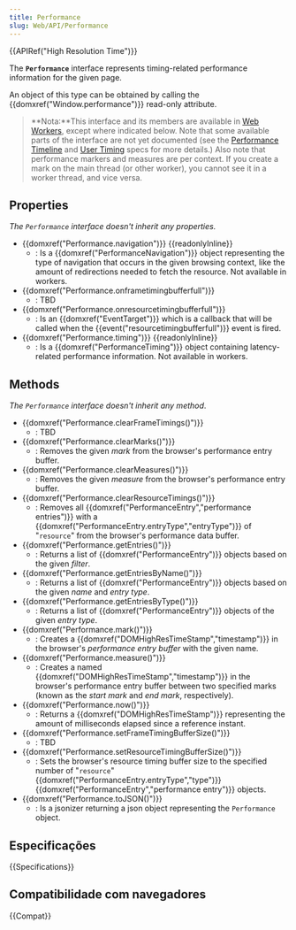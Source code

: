 ```yaml
---
title: Performance
slug: Web/API/Performance
---
```


{{APIRef("High Resolution Time")}}

The **`Performance`** interface represents timing-related performance information for the given page.

An object of this type can be obtained by calling the {{domxref("Window.performance")}} read-only attribute.

> **Nota:**This interface and its members are available in [Web Workers](/pt-BR/docs/Web/API/Web_Workers_API), except where indicated below. Note that some available parts of the interface are not yet documented (see the [Performance Timeline](https://www.w3.org/TR/performance-timeline/#sec-window.performance-attribute) and [User Timing](https://www.w3.org/TR/user-timing/#extensions-performance-interface) specs for more details.) Also note that performance markers and measures are per context. If you create a mark on the main thread (or other worker), you cannot see it in a worker thread, and vice versa.

## Properties

_The `Performance` interface doesn't inherit any properties._

- {{domxref("Performance.navigation")}} {{readonlyInline}}
  - : Is a {{domxref("PerformanceNavigation")}} object representing the type of navigation that occurs in the given browsing context, like the amount of redirections needed to fetch the resource. Not available in workers.
- {{domxref("Performance.onframetimingbufferfull")}}
  - : TBD
- {{domxref("Performance.onresourcetimingbufferfull")}}
  - : Is an {{domxref("EventTarget")}} which is a callback that will be called when the {{event("resourcetimingbufferfull")}} event is fired.
- {{domxref("Performance.timing")}} {{readonlyInline}}
  - : Is a {{domxref("PerformanceTiming")}} object containing latency-related performance information. Not available in workers.

## Methods

_The `Performance` interface doesn't inherit any method_.

- {{domxref("Performance.clearFrameTimings()")}}
  - : TBD
- {{domxref("Performance.clearMarks()")}}
  - : Removes the given _mark_ from the browser's performance entry buffer.
- {{domxref("Performance.clearMeasures()")}}
  - : Removes the given _measure_ from the browser's performance entry buffer.
- {{domxref("Performance.clearResourceTimings()")}}
  - : Removes all {{domxref("PerformanceEntry","performance entries")}} with a {{domxref("PerformanceEntry.entryType","entryType")}} of "`resource`" from the browser's performance data buffer.
- {{domxref("Performance.getEntries()")}}
  - : Returns a list of {{domxref("PerformanceEntry")}} objects based on the given _filter_.
- {{domxref("Performance.getEntriesByName()")}}
  - : Returns a list of {{domxref("PerformanceEntry")}} objects based on the given _name_ and _entry type_.
- {{domxref("Performance.getEntriesByType()")}}
  - : Returns a list of {{domxref("PerformanceEntry")}} objects of the given _entry type_.
- {{domxref("Performance.mark()")}}
  - : Creates a {{domxref("DOMHighResTimeStamp","timestamp")}} in the browser's _performance entry buffer_ with the given name.
- {{domxref("Performance.measure()")}}
  - : Creates a named {{domxref("DOMHighResTimeStamp","timestamp")}} in the browser's performance entry buffer between two specified marks (known as the _start mark_ and _end mark_, respectively).
- {{domxref("Performance.now()")}}
  - : Returns a {{domxref("DOMHighResTimeStamp")}} representing the amount of milliseconds elapsed since a reference instant.
- {{domxref("Performance.setFrameTimingBufferSize()")}}
  - : TBD
- {{domxref("Performance.setResourceTimingBufferSize()")}}
  - : Sets the browser's resource timing buffer size to the specified number of "`resource`" {{domxref("PerformanceEntry.entryType","type")}} {{domxref("PerformanceEntry","performance entry")}} objects.
- {{domxref("Performance.toJSON()")}}
  - : Is a jsonizer returning a json object representing the `Performance` object.

## Especificações

{{Specifications}}

## Compatibilidade com navegadores

{{Compat}}
